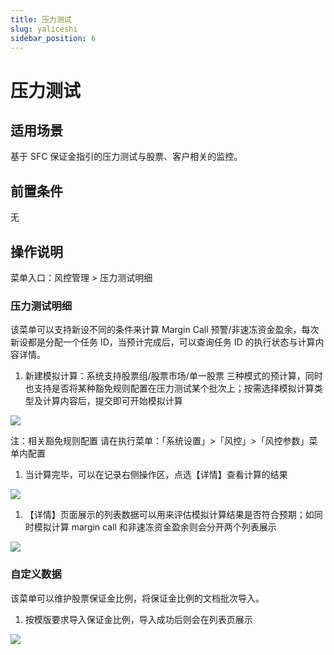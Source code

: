 ```yaml
---
title: 压力测试
slug: yaliceshi
sidebar_position: 6
---
```



# 压力测试

## 适用场景

基于 SFC 保证金指引的压力测试与股票、客户相关的监控。

## 前置条件

无

## 操作说明

菜单入口：风控管理  &gt; 压力测试明细​


### 压力测试明细

该菜单可以支持新设不同的条件来计算 Margin Call 预警/非速冻资金盈余，每次新设都是分配一个任务 ID，当预计完成后，可以查询任务 ID 的执行状态与计算内容详情。

1. 新建模拟计算：系统支持股票组/股票市场/单一股票 三种模式的预计算，同时也支持是否将某种豁免规则配置在压力测试某个批次上​；按需选择模拟计算类型及计算内容后，提交即可开始模拟计算

<img src="/assets/FWgQb5QmzoYSXVxu3nscJYgunl5.png"/>

注：相关豁免规则配置 请在执行菜单：「系统设置」&gt;「风控」&gt;「风控参数」菜单内配置

1. 当计算完毕，可以在记录右侧操作区，点选【详情】查看计算的结果

<img src="/assets/WmmXbFlkAosiAPxBRyncqYQ3n2d.png"/>

1. 【详情】页面展示的列表数据可以用来评估模拟计算结果是否符合预期；如同时模拟计算 margin call 和非速冻资金盈余则会分开两个列表展示

<img src="/assets/JG86bmjyJoMBO4xaJeVcVazfnWd.png"/>

### 自定义数据

该菜单可以维护股票保证金比例，将保证金比例的文档批次导入。

1. 按模版要求导入保证金比例，导入成功后则会在列表页展示

<img src="/assets/XHlxb9YQMoDGQbx4lJZcDPWrnCc.png"/>


